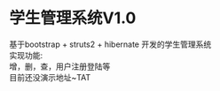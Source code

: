 # 学生管理系统V1.0
基于bootstrap + struts2 + hibernate 开发的学生管理系统<br>
实现功能:<br>增，删，查，用户注册登陆等<br>目前还没演示地址~TAT
